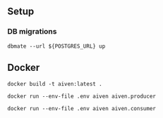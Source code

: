 ## Setup

### DB migrations

```commandline
dbmate --url ${POSTGRES_URL} up
```

## Docker

```
docker build -t aiven:latest .
```

```commandline
docker run --env-file .env aiven aiven.producer
```

```commandline
docker run --env-file .env aiven aiven.consumer
```